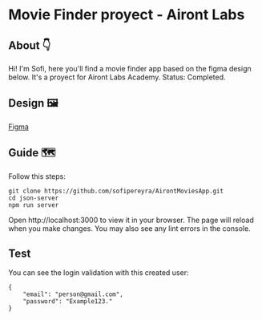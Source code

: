 # Movie Finder proyect - Airont Labs

## About 👇
Hi! I'm Sofi, here you'll find a movie finder app based on the figma design below. It's a proyect for Airont Labs Academy.
Status: Completed.

## Design 🖼️
[Figma](https://www.figma.com/file/yyis2Z7Eft4B10wPcwc3g7/MovieFinder-Airont-Labs-Design?type=design&node-id=0%3A1&mode=design&t=YWTpKrrAodKMRS7D-1)
## Guide 🗺️

Follow this steps:

```
git clone https://github.com/sofipereyra/AirontMoviesApp.git
cd json-server
npm run server
```

Open http://localhost:3000 to view it in your browser.
The page will reload when you make changes.
You may also see any lint errors in the console.

## Test

You can see the login validation with this created user:

```
{
    "email": "person@gmail.com",
    "password": "Example123."
}
```
